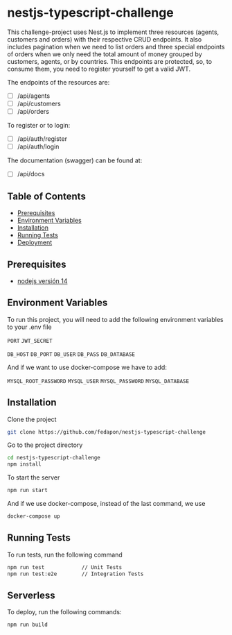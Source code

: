 # nestjs-typescript-challenge

This challenge-project uses Nest.js to implement three resources (agents, customers and orders) with their respective CRUD endpoints. It also includes pagination when we need to list orders and three special endpoints of orders when we only need the total amount of money grouped by customers, agents, or by countries. This endpoints are protected, so, to consume them, you need to register yourself to get a valid JWT.

The endpoints of the resources are:

- [ ] /api/agents
- [ ] /api/customers
- [ ] /api/orders

To register or to login:

- [ ] /api/auth/register
- [ ] /api/auth/login

The documentation (swagger) can be found at:

- [ ] /api/docs

## Table of Contents

- [Prerequisites](#prerequisites)
- [Environment Variables](#environment-variables)
- [Installation](#installation)
- [Running Tests](#running-tests)
- [Deployment](#deployment)

## Prerequisites

- [nodejs versión 14](https://nodejs.org/en/)

## Environment Variables

To run this project, you will need to add the following environment variables to your .env file

`PORT`
`JWT_SECRET`

`DB_HOST`
`DB_PORT`
`DB_USER`
`DB_PASS`
`DB_DATABASE`

And if we want to use docker-compose we have to add:

`MYSQL_ROOT_PASSWORD`
`MYSQL_USER`
`MYSQL_PASSWORD`
`MYSQL_DATABASE`

## Installation

Clone the project

```bash
git clone https://github.com/fedapon/nestjs-typescript-challenge
```

Go to the project directory

```bash
cd nestjs-typescript-challenge
npm install
```

To start the server

```bash
npm run start
```

And if we use docker-compose, instead of the last command, we use

```bash
docker-compose up
```

## Running Tests

To run tests, run the following command

```bash
npm run test     		// Unit Tests
npm run test:e2e 		// Integration Tests
```

## Serverless

To deploy, run the following commands:

```bash
npm run build
```

